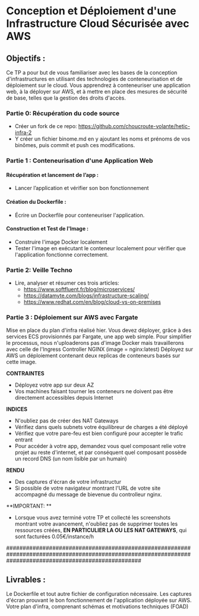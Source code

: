 # Conception et Déploiement d'une Infrastructure Cloud Sécurisée avec AWS

## Objectifs :
Ce TP a pour but de vous familiariser avec les bases de la conception d'infrastructures en utilisant des technologies de conteneurisation et de déploiement sur le cloud. Vous apprendrez à conteneuriser une application web, à la déployer sur AWS, et à mettre en place des mesures de sécurité de base, telles que la gestion des droits d'accès.


### Partie 0: Récupération du code source
- Créer un fork de ce repo: https://github.com/choucroute-volante/hetic-infra-2
- Y créer un fichier binome.md en y ajoutant les noms et prénoms de vos binômes, puis commit et push ces modifications.


### Partie 1 : Conteneurisation d'une Application Web

#### Récupération et lancement de l’app :
- Lancer l’application et vérifier son bon fonctionnement

#### Création du Dockerfile :
- Écrire un Dockerfile pour conteneuriser l'application.

#### Construction et Test de l'Image :
- Construire l'image Docker localement 
- Tester l'image en exécutant le conteneur localement pour vérifier que l'application fonctionne correctement.

### Partie 2: Veille Techno

- Lire, analyser et résumer ces trois articles:
    - https://www.softfluent.fr/blog/microservices/
    - https://datamyte.com/blogs/infrastructure-scaling/
    - https://www.redhat.com/en/blog/cloud-vs-on-premises

### Partie 3 : Déploiement sur AWS avec Fargate

Mise en place du plan d'infra réalisé hier.
Vous devez déployer, grâce à des services ECS provisionnés par Fargate, une app web simple. Pour simplifier le processus, nous n'uploaderons pas d'image Docker mais travaillerons avec celle de l'Ingress Controller NGINX (image = nginx:latest)
Déployez sur AWS un déploiement contenant deux replicas de conteneurs basés sur cette image.

**CONTRAINTES**
- Déployez votre app sur deux AZ
- Vos machines faisant tourner les conteneurs ne doivent pas être directement accessibles depuis Internet

**INDICES**
- N'oubliez pas de créer des NAT Gateways
- Vérifiez dans quels subnets votre équilibreur de charges a été déployé
- Vérifiez que votre pare-feu est bien configuré pour accepter le trafic entrant
- Pour accéder à votre app, demandez vous quel composant relie votre projet au reste d'internet, et par conséquent quel composant possède un record DNS (un nom lisible par un humain) 

**RENDU**
- Des captures d'écran de votre infrastructur
- Si possible de votre navigateur montrant l'URL de votre site accompagné du message de bievenue du controlleur nginx.

**IMPORTANT: **
- Lorsque vous avez terminé votre TP et collecté les screenshots montrant votre avancement, n'oubliez pas de supprimer toutes les ressources créées, **EN PARTICULIER LA OU LES NAT GATEWAYS**, qui sont facturées 0.05€/instance/h

#########################################################################################################################################################

## Livrables :
Le Dockerfile et tout autre fichier de configuration nécessaire.
Les captures d'écran prouvant le bon fonctionnement de l'application déployée sur AWS.
Votre plan d'infra, comprenant schémas et motivations techniques (FOAD)
